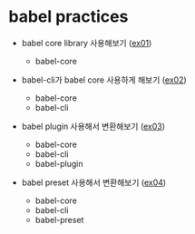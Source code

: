 # babel practices

* babel core library 사용해보기 ([ex01](ex01))
    * babel-core

* babel-cli가 babel core 사용하게 해보기 ([ex02](ex02))
    * babel-core
    * babel-cli

* babel plugin 사용해서 변환해보기 ([ex03](ex03))
    * babel-core
    * babel-cli
    * babel-plugin

* babel preset 사용해서 변환해보기 ([ex04](ex04))
    * babel-core
    * babel-cli
    * babel-preset
